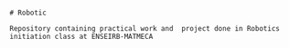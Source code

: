 ```Robotics initiation class materials by Passault Grégoire, Olivier Ly and Remi Fabre is licensed under a [Creative Commons Attribution 4.0 International License](https://creativecommons.org/licenses/by/4.0/).

# Robotic

Repository containing practical work and  project done in Robotics initiation class at ENSEIRB-MATMECA
